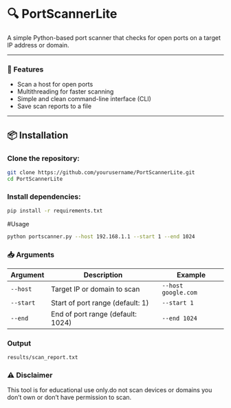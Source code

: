 # 🔍 PortScannerLite

A simple Python-based port scanner that checks for open ports on a target IP address or domain.

---

### 🚀 Features

- Scan a host for open ports
- Multithreading for faster scanning
- Simple and clean command-line interface (CLI)
- Save scan reports to a file

---

## 📦 Installation

### Clone the repository:

```bash
git clone https://github.com/yourusername/PortScannerLite.git
cd PortScannerLite

```

### Install dependencies:

```bash
pip install -r requirements.txt

```
#Usage

```bash
python portscanner.py --host 192.168.1.1 --start 1 --end 1024

```

### 📥 Arguments

| Argument  | Description                         | Example              |
|-----------|-------------------------------------|----------------------|
| `--host`  | Target IP or domain to scan         | `--host google.com`  |
| `--start` | Start of port range (default: 1)    | `--start 1`          |
| `--end`   | End of port range (default: 1024)   | `--end 1024`         |

### Output

```bash
results/scan_report.txt

```
### ⚠️ Disclaimer
This tool is for educational use only.do not scan devices or domains you don’t own or don’t have permission to scan.
